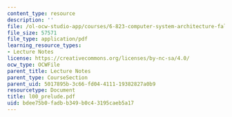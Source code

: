 ```yaml
---
content_type: resource
description: ''
file: /ol-ocw-studio-app/courses/6-823-computer-system-architecture-fall-2005/bdee75b0fadbb349b0c43195caeb5a17_l00_prelude.pdf
file_size: 57571
file_type: application/pdf
learning_resource_types:
- Lecture Notes
license: https://creativecommons.org/licenses/by-nc-sa/4.0/
ocw_type: OCWFile
parent_title: Lecture Notes
parent_type: CourseSection
parent_uid: 5017895b-3c66-fd04-4111-19382827a0b9
resourcetype: Document
title: l00_prelude.pdf
uid: bdee75b0-fadb-b349-b0c4-3195caeb5a17
---
```

